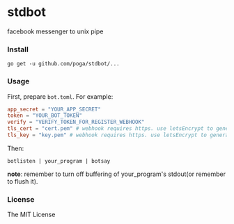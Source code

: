 # stdbot

facebook messenger to unix pipe

### Install

```
go get -u github.com/poga/stdbot/...
```

### Usage

First, prepare `bot.toml`. For example:

```toml
app_secret = "YOUR_APP_SECRET"
token = "YOUR_BOT_TOKEN"
verify = "VERIFY_TOKEN_FOR_REGISTER_WEBHOOK"
tls_cert = "cert.pem" # webhook requires https. use letsEncrypt to generate your own cert
tls_key = "key.pem" # webhook requires https. use letsEncrypt to generate your own cert
```

Then:

```
botlisten | your_program | botsay
```

**note**: remember to turn off buffering of your_program's stdout(or remember to flush it).

### License

The MIT License
